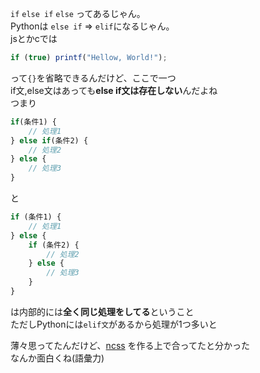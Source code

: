 `if` `else if` `else` ってあるじゃん。  
Pythonは `else if` => `elif`になるじゃん。  
jsとかcでは
```js
if (true) printf("Hellow, World!");
```
って`{}`を省略できるんだけど、ここで一つ  
if文,else文はあっても**else if文は存在しない**んだよね  
つまり
```js
if(条件1) {
    // 処理1
} else if(条件2) {
    // 処理2
} else {
    // 処理3
}
```
と
```js
if (条件1) {
    // 処理1
} else {
    if (条件2) {
        // 処理2
    } else {
        // 処理3
    }
}
```
は内部的には**全く同じ処理をしてる**ということ  
ただしPythonには`elif文`があるから処理が1つ多いと  

薄々思ってたんだけど、[ncss](https://github.com/SatooRu65536/ncss)
を作る上で合ってたと分かった  
なんか面白くね(語彙力)
